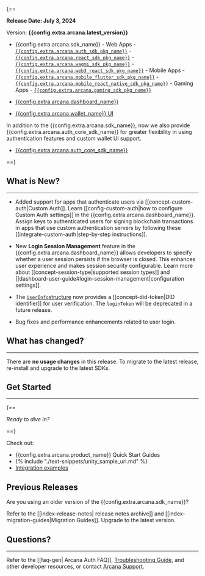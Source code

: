 {==

**Release Date: July 3, 2024**  

Version: **{{config.extra.arcana.latest_version}}**

* {{config.extra.arcana.sdk_name}} 
      - Web Apps 
        - [`{{config.extra.arcana.auth_sdk_pkg_name}}`](https://www.npmjs.com/package/@arcana/auth) 
        - [`{{config.extra.arcana.react_sdk_pkg_name}}`](https://www.npmjs.com/package/@arcana/auth-react)
        - [`{{config.extra.arcana.wagmi_sdk_pkg_name}}`](https://www.npmjs.com/package/@arcana/auth-wagmi) 
        - [`{{config.extra.arcana.web3_react_sdk_pkg_name}}`](https://www.npmjs.com/package/@arcana/auth-web3-react)
      - Mobile Apps
        - [`{{config.extra.arcana.mobile_flutter_sdk_pkg_name}}`](https://pub.dev/packages/arcana_auth_flutter)
        - [`{{config.extra.arcana.mobile_react_native_sdk_pkg_name}}`](https://www.npmjs.com/package/@arcana/auth-react-native)
      - Gaming Apps
        - [`{{config.extra.arcana.gaming_sdk_pkg_name}}`](https://npm-registry.arcana.network/)

* [{{config.extra.arcana.dashboard_name}}](https://dashboard.arcana.network/)

* [{{config.extra.arcana.wallet_name}} UI](https://github.com/arcana-network/wallet-ui)

In addition to the {{config.extra.arcana.sdk_name}}, now we also provide {{config.extra.arcana.auth_core_sdk_name}} for greater flexibility in using authentication features and custom wallet UI support.

* [{{config.extra.arcana.auth_core_sdk_name}}](https://www.npmjs.com/package/@arcana/auth-core)

==}


## What is New?

---
 
* Added support for apps that authenticate users via [[concept-custom-auth|Custom Auth]]. Learn [[config-custom-auth|how to configure Custom Auth settings]] in the {{config.extra.arcana.dashboard_name}}. Assign keys to authenticated users for signing blockchain transactions in apps that use custom authentication servers by following these [[integrate-custom-auth|step-by-step instructions]].

* New **Login Session Management** feature in the {{config.extra.arcana.dashboard_name}} allows developers to specify whether a user session persists if the browser is closed. This enhances user experience and makes session security configurable. Learn more about [[concept-session-type|supported session types]] and [[dashboard-user-guide#login-session-management|configuration settings]].

* The [`UserInfo`structure](https://authsdk-ref-guide.netlify.app/interfaces/userinfo) now provides a [[concept-did-token|DID identifier]] for user verification. The `loginToken` will be deprecated in a future release.

* Bug fixes and performance enhancements related to user login.

## What has changed?

---

There are **no usage changes** in this release. To migrate to the latest release, re-install and upgrade to the latest SDKs.

## Get Started

---

{==

*Ready to dive in?* 

==}

Check out:

* {{config.extra.arcana.product_name}} Quick Start Guides
* {% include "./text-snippets/unity_sample_url.md" %} 
* [Integration examples](https://github.com/arcana-network/auth-examples)

## Previous Releases

Are you using an older version of the {{config.extra.arcana.sdk_name}}?

Refer to the [[index-release-notes| release notes archive]] and [[index-migration-guides|Migration Guides]]. Upgrade to the latest version.

## Questions? 

---

Refer to the [[faq-gen| Arcana Auth FAQ]], [Troubleshooting Guide]({{page.meta.arcana.root_rel_path}}/troubleshooting.md), and other developer resources, or contact [Arcana Support]({{page.meta.arcana.root_rel_path}}/support/index.md).